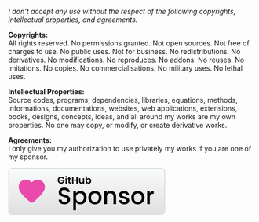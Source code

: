 ﻿  
*I don't accept any use without the respect of the following copyrights, intellectual properties, and agreements.*  
  
**Copyrights:**  
All rights reserved. No permissions granted. Not open sources. Not free of charges to use. No public uses. Not for business. No redistributions. No derivatives. No modifications. No reproduces. No addons. No reuses. No imitations. No copies. No commercialisations. No military uses. No lethal uses.  
  
**Intellectual Properties:**  
Source codes, programs, dependencies, libraries, equations, methods, informations, documentations, websites, web applications, extensions, books, designs, concepts, ideas, and all around my works are my own properties. No one may copy, or modify, or create derivative works.  
  
**Agreements:**  
I only give you my authorization to use privately my works if you are one of my sponsor.  
  
[![Sponsor michaelandrefraniatte](github_sponsor.svg)](https://github.com/sponsors/michaelandrefraniatte)  
  